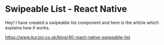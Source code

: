 **Swipeable List - React Native**
===================


Hey! I have created a swipeable list component and here is the article which explains how it works.

https://www.kurzor.co.uk/blog/40-react-native-swipeable-list

